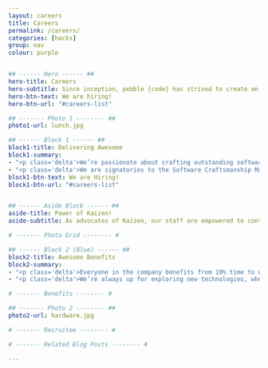 ```yaml
---
layout: careers
title: Careers
permalink: /careers/
categories: [hacks]
group: nav
colour: purple


## ------ Hero ------ ##
hero-title: Careers
hero-subtitle: Since inception, pebble {code} has strived to create an environment in which the best designers, developers and creative technologists can thrive. Running regular hack days, encouraging technology exploration, giving time for personal development and having a results only work culture has meant that we attract and retain the best talent.
hero-btn-text: We are hiring!
hero-btn-url: "#careers-list"

## ------- Photo 1 -------- ##
photo1-url: lunch.jpg

## ------ Block 1 ------ ##
block1-title: Delivering Awesome
block1-summary:
- "<p class='delta'>We’re passionate about crafting outstanding software. We put top notch people into small, dynamic teams, give them the best tools and encourage maximum collaboration in our stimulating and spacious work environment, and we find that’s how to make big things happen.</p>"
- "<p class='delta'>We are signatories to the Software Craftsmanship Manifesto and believe in contributing to, not just consuming <a href='https://github.com/pebblecode' target='_blank'>open source projects</a>. We are strong advocates for the Agile Development methodology and believe passionately in Human-Centred Design and Test Driven Development. Our staff are polyglots with expertise in Microsoft and Open Source technologies, choosing application stacks based on the technical challenges presented to us.</p>"
block1-btn-text: We are Hiring!
block1-btn-url: "#careers-list"


## ------ Aside Block ------ ##
aside-title: Power of Kaizen!
aside-subtitle: As advocates of Kaizen, our staff are empowered to continuously improve everything that we do, from client delivery to coffee selection!

# ------- Photo Grid -------- #

## ------ Block 2 (Blue) ------ ##
block2-title: Awesome Benefits
block2-summary:
- "<p class='delta'>Everyone in the company benefits from 10% time to work on what they are passionate about, have additional days off for volunteering, is encouraged to go to events and conferences and is empowered to help make pebble a great place to work.</p>"
- "<p class='delta'>We’re always up for exploring new technologies, whether it be software or hardware through regular internal hack days. We embrace a start up culture and are light on management layers, favouring team responsibility and autonomy.</p>"

# ------- Benefits -------- #

## ------- Photo 2 -------- ##
photo2-url: hardware.jpg

# ------- Recruitee -------- #

# ------- Related Blog Posts -------- #

---
```

